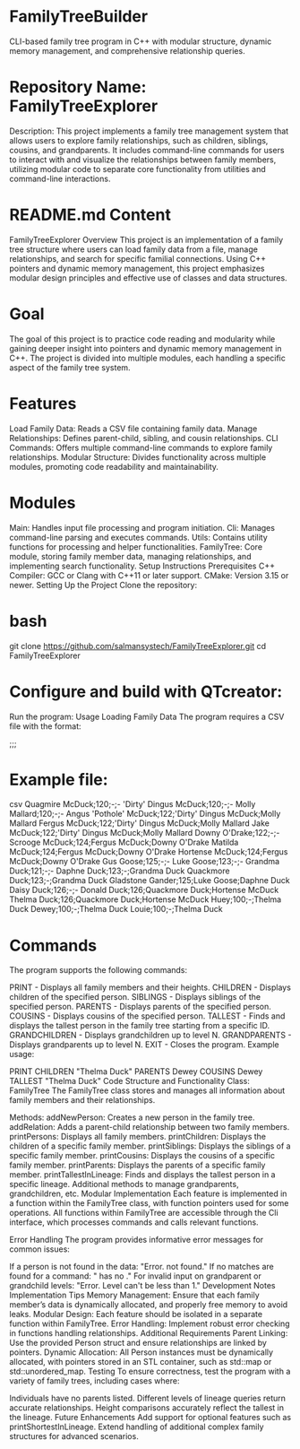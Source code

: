 # FamilyTreeBuilder
 CLI-based family tree program in C++ with modular structure, dynamic memory management, and comprehensive relationship queries.
 
# Repository Name: FamilyTreeExplorer

Description: This project implements a family tree management system that allows users to explore family relationships, such as children, siblings, cousins, and grandparents. It includes command-line commands for users to interact with and visualize the relationships between family members, utilizing modular code to separate core functionality from utilities and command-line interactions.

# README.md Content
FamilyTreeExplorer
Overview
This project is an implementation of a family tree structure where users can load family data from a file, manage relationships, and search for specific familial connections. Using C++ pointers and dynamic memory management, this project emphasizes modular design principles and effective use of classes and data structures.

# Goal
The goal of this project is to practice code reading and modularity while gaining deeper insight into pointers and dynamic memory management in C++. The project is divided into multiple modules, each handling a specific aspect of the family tree system.

# Features
Load Family Data: Reads a CSV file containing family data.
Manage Relationships: Defines parent-child, sibling, and cousin relationships.
CLI Commands: Offers multiple command-line commands to explore family relationships.
Modular Structure: Divides functionality across multiple modules, promoting code readability and maintainability.
# Modules
Main: Handles input file processing and program initiation.
Cli: Manages command-line parsing and executes commands.
Utils: Contains utility functions for processing and helper functionalities.
FamilyTree: Core module, storing family member data, managing relationships, and implementing search functionality.
Setup Instructions
Prerequisites
C++ Compiler: GCC or Clang with C++11 or later support.
CMake: Version 3.15 or newer.
Setting Up the Project
Clone the repository:

# bash
git clone https://github.com/salmansystech/FamilyTreeExplorer.git
cd FamilyTreeExplorer
# Configure and build with QTcreator:



Run the program:
Usage
Loading Family Data
The program requires a CSV file with the format:

<ID>;<Height>;<Parent1>;<Parent2>
# Example file:
csv
Quagmire McDuck;120;-;-
'Dirty' Dingus McDuck;120;-;-
Molly Mallard;120;-;-
Angus 'Pothole' McDuck;122;'Dirty' Dingus McDuck;Molly Mallard
Fergus McDuck;122;'Dirty' Dingus McDuck;Molly Mallard
Jake McDuck;122;'Dirty' Dingus McDuck;Molly Mallard
Downy O'Drake;122;-;-
Scrooge McDuck;124;Fergus McDuck;Downy O'Drake
Matilda McDuck;124;Fergus McDuck;Downy O'Drake
Hortense McDuck;124;Fergus McDuck;Downy O'Drake
Gus Goose;125;-;-
Luke Goose;123;-;-
Grandma Duck;121;-;-
Daphne Duck;123;-;Grandma Duck
Quackmore Duck;123;-;Grandma Duck
Gladstone Gander;125;Luke Goose;Daphne Duck
Daisy Duck;126;-;-
Donald Duck;126;Quackmore Duck;Hortense McDuck
Thelma Duck;126;Quackmore Duck;Hortense McDuck
Huey;100;-;Thelma Duck
Dewey;100;-;Thelma Duck
Louie;100;-;Thelma Duck

# Commands
The program supports the following commands:

PRINT - Displays all family members and their heights.
CHILDREN <ID> - Displays children of the specified person.
SIBLINGS <ID> - Displays siblings of the specified person.
PARENTS <ID> - Displays parents of the specified person.
COUSINS <ID> - Displays cousins of the specified person.
TALLEST <ID> - Finds and displays the tallest person in the family tree starting from a specific ID.
GRANDCHILDREN <ID> <N> - Displays grandchildren up to level N.
GRANDPARENTS <ID> <N> - Displays grandparents up to level N.
EXIT - Closes the program.
Example usage:

PRINT
CHILDREN "Thelma Duck"
PARENTS Dewey
COUSINS Dewey
TALLEST "Thelma Duck"
Code Structure and Functionality
Class: FamilyTree
The FamilyTree class stores and manages all information about family members and their relationships.

Methods:
addNewPerson: Creates a new person in the family tree.
addRelation: Adds a parent-child relationship between two family members.
printPersons: Displays all family members.
printChildren: Displays the children of a specific family member.
printSiblings: Displays the siblings of a specific family member.
printCousins: Displays the cousins of a specific family member.
printParents: Displays the parents of a specific family member.
printTallestInLineage: Finds and displays the tallest person in a specific lineage.
Additional methods to manage grandparents, grandchildren, etc.
Modular Implementation
Each feature is implemented in a function within the FamilyTree class, with function pointers used for some operations. All functions within FamilyTree are accessible through the Cli interface, which processes commands and calls relevant functions.

Error Handling
The program provides informative error messages for common issues:

If a person is not found in the data: "Error. <ID> not found."
If no matches are found for a command: "<ID> has no <group to be printed>."
For invalid input on grandparent or grandchild levels: "Error. Level can't be less than 1."
Development Notes
Implementation Tips
Memory Management: Ensure that each family member’s data is dynamically allocated, and properly free memory to avoid leaks.
Modular Design: Each feature should be isolated in a separate function within FamilyTree.
Error Handling: Implement robust error checking in functions handling relationships.
Additional Requirements
Parent Linking: Use the provided Person struct and ensure relationships are linked by pointers.
Dynamic Allocation: All Person instances must be dynamically allocated, with pointers stored in an STL container, such as std::map or std::unordered_map.
Testing
To ensure correctness, test the program with a variety of family trees, including cases where:

Individuals have no parents listed.
Different levels of lineage queries return accurate relationships.
Height comparisons accurately reflect the tallest in the lineage.
Future Enhancements
Add support for optional features such as printShortestInLineage.
Extend handling of additional complex family structures for advanced scenarios.
